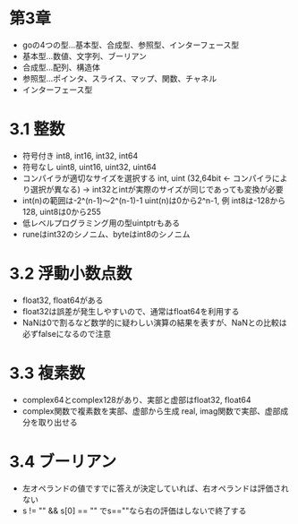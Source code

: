 # 第3章

* goの4つの型…基本型、合成型、参照型、インターフェース型
* 基本型…数値、文字列、ブーリアン
* 合成型…配列、構造体
* 参照型…ポインタ、スライス、マップ、関数、チャネル
* インターフェース型

# 3.1 整数

* 符号付き int8, int16, int32, int64
* 符号なし uint8, uint16, uint32, uint64
* コンパイラが適切なサイズを選択する int, uint (32,64bit <- コンパイラにより選択が異なる)
  -> int32とintが実際のサイズが同じであっても変換が必要
* int(n)の範囲は-2^(n-1)〜2^(n-1)-1 uint(n)は0から2^n-1, 例 int8は-128から128, uint8は0から255
* 低レベルプログラミング用の型uintptrもある
* runeはint32のシノニム、byteはint8のシノニム

# 3.2 浮動小数点数

* float32, float64がある
* float32は誤差が発生しやすいので、通常はfloat64を利用する
* NaNは0で割るなど数学的に疑わしい演算の結果を表すが、NaNとの比較は必ずfalseになるので注意

# 3.3 複素数

* complex64とcomplex128があり、実部と虚部はfloat32, float64
* complex関数で複素数を実部、虚部から生成 real, imag関数で実部、虚部成分を取り出せる

# 3.4 ブーリアン

* 左オペランドの値ですでに答えが決定していれば、右オペランドは評価されない
* s != "" && s[0] == "" でs==""なら右の評価はしないで終了する
